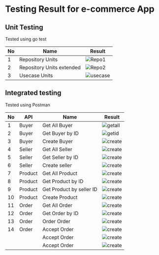 # Testing Result for e-commerce App

## Unit Testing

Tested using go test

| No| Name | Result |
| --| ------|-------------|
| 1 | Repository Units | ![Repo1](pic/repo1.PNG)   |
| 2 | Repository Units extended | ![Repo2](pic/repo2.PNG)   |
| 3 | Usecase Units      |  ![usecase](pic/usecase.PNG)   |

## Integrated testing
 
 Tested using Postman

 | No | API |  Name | Result |
| --| ------|-------|-------------|
| 1 | Buyer | Get All Buyer | ![getall](pic/postman/1.getall.PNG)   |
| 2 | Buyer | Get Buyer by ID | ![getid](pic/postman/2.getid.PNG)   |
| 3 | Buyer | Create  Buyer | ![create](pic/postman/3.buyercreate.PNG)   |
| 4 | Seller | Get All  Seller | ![create](pic/postman/sellerall.PNG)   |
| 5 | Seller | Get Seller by ID | ![create](pic/postman/sellerid.PNG)   |
| 6 | Seller | Create seller | ![create](pic/postman/sellercreate.PNG)   |
| 7 | Product | Get All Product | ![create](pic/postman/productall.PNG)   |
| 8 | Product | Get Product by ID | ![create](pic/postman/productid.PNG)   |
| 9 | Product | Get Product by seller ID | ![create](pic/postman/productseller.PNG)   |
| 10 | Product | Create Product | ![create](pic/postman/productcreate.PNG)   |
| 11 | Order | Get All Order | ![create](pic/postman/orderall.PNG)   |
| 12 | Order | Get Order by ID | ![create](pic/postman/orderid.PNG)   |
| 13 | Order | Order Order | ![create](pic/postman/ordercreate.PNG)   |
| 14 | Order | Accept Order | ![create](pic/postman/orderaccept1.PNG)   |
|  |  | Accept Order | ![create](pic/postman/orderaccept2.PNG)   |
|  |  | Accept Order | ![create](pic/postman/orderaccept3.PNG)   |